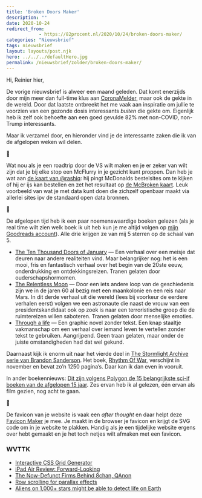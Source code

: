 ```yaml
---
title: 'Broken Doors Maker'
description: ""
date: 2020-10-24
redirect_from: 
            - https://82procent.nl/2020/10/24/broken-doors-maker/
categories: "Nieuwsbrief"
tags: nieuwsbrief	
layout: layouts/post.njk
hero: ../../../defaultHero.jpg
permalink: /nieuwsbrief/zolder/broken-doors-maker/
---
```

<!-- wp:paragraph -->

Hi, Reinier hier,

<!-- /wp:paragraph -->

<!-- wp:paragraph -->

De vorige nieuwsbrief is alweer een maand geleden. Dat komt enerzijds door mijn meer dan full-time klus aan [CoronaMelder,](https://coronamelder.nl) maar ook de gekte in de wereld. Door dat laatste ontbreekt het me vaak aan inspiratie om jullie te voorzien van een gezonde dosis interessants _buiten_ die gekte om. Eigenlijk heb ik zelf ook behoefte aan een goed gevulde 82% met non-COVID, non-Trump interessants.

<!-- /wp:paragraph -->

<!-- wp:paragraph -->

Maar ik verzamel door, en hieronder vind je de interessante zaken die ik van de afgelopen weken wil delen.

<!-- /wp:paragraph -->

<!-- wp:paragraph -->

🍔

<!-- /wp:paragraph -->

<!-- wp:paragraph -->

Wat nou als je een roadtrip door de VS wilt maken en je er zeker van wilt zijn dat je bij elke stop een McFlurry in je gezicht kunt proppen. Dan heb je wat aan [de kaart van @rashiq](https://twitter.com/rashiq/status/1319346264992026624): hij pingt McDonalds bestelsites om te kijken of hij er ijs kan bestellen en zet het resultaat op [de McBroken kaart](https://mcbroken.com). Leuk voorbeeld van wat je met data kunt doen die zichzelf openbaar maakt via allerlei sites ipv de standaard open data bronnen.

<!-- /wp:paragraph -->

<!-- wp:paragraph -->

📗

<!-- /wp:paragraph -->

<!-- wp:paragraph -->

De afgelopen tijd heb ik een paar noemenswaardige boeken gelezen (als je real time wilt zien welk boek ik uit heb kun je me altijd volgen op [mijn Goodreads account](https://www.goodreads.com/user/show/22724505-reinier-ladan)). Alle drie krijgen ze van mij 5 sterren op de schaal van 5.

<!-- /wp:paragraph -->

<!-- wp:list -->

- [The Ten Thousand Doors of January](https://www.goodreads.com/book/show/43521657) — Een verhaal over een meisje dat deuren naar andere realiteiten vind. Maar belangrijker nog: het is een mooi, fris en fantastisch verhaal over het begin van de 20ste eeuw, onderdrukking en ontdekkingsreizen. Tranen gelaten door ouderschapshormomen.
- [The Relentless Moon](https://www.goodreads.com/book/show/52381417) — Door een iets andere loop van de geschiedenis zijn we in de jaren 60 al bezig met een maankolonie en een reis naar Mars. In dit derde verhaal uit die wereld (lees bij voorkeur de eerdere verhalen eerst) volgen we een astronaute die naast de vrouw van een presidentskandidaat ook op zoek is naar een terroristische groep die de ruimtereizen willen saboteren. Tranen gelaten door menselijke emoties.
- [Through a life](https://www.goodreads.com/book/show/42073516) — Een graphic novel zonder tekst. Een knap staaltje vakmanschap om een verhaal over iemand leven te vertellen zonder tekst te gebruiken. Aangrijpend. Geen traan gelaten, maar onder de juiste omstandigheden had dat wel gekund.

<!-- /wp:list -->

<!-- wp:paragraph -->

Daarnaast kijk ik enorm uit naar het vierde deel in [The Stormlight Archive serie van Brandon Sanderson](https://www.goodreads.com/series/49075-the-stormlight-archive). Het boek, [Rhythm Of War](https://www.goodreads.com/book/show/49021976-rhythm-of-war), verschijnt in november en bevat zo’n 1250 pagina’s. Daar kan ik dan even in vooruit.

<!-- /wp:paragraph -->

<!-- wp:paragraph -->

In ander boekennieuws: [Dit zijn volgens Polygon de 15 belangrijkste sci-if boeken van de afgelopen 15 jaar](https://www.polygon.com/21516173/best-new-science-fiction-books-scifi-last-15-years). Zes ervan heb ik al gelezen, één ervan als film gezien, nog acht te gaan.

<!-- /wp:paragraph -->

<!-- wp:paragraph -->

🎩

<!-- /wp:paragraph -->

<!-- wp:paragraph -->

De favicon van je website is vaak een _after thought_ en daar helpt deze [Favicon Maker](https://formito.com/tools/favicon) je mee. Je maakt in de browser je favicon en krijgt de SVG code om in je website te plakken. Handig als je een tijdelijke website ergens over hebt gemaakt en je het toch netjes wilt afmaken met een favicon.

<!-- /wp:paragraph -->

<!-- wp:heading {"level":3} -->

### WVTTK

<!-- /wp:heading -->

<!-- wp:list -->

- [Interactive CSS Grid Generator](https://grid.layoutit.com/)
- [iPad Air Review: Forward-Looking](https://www.macstories.net/stories/ipad-air-review-forward-looking/)
- [The Now-Defunct Firms Behind 8chan, QAnon](https://krebsonsecurity.com/2020/10/the-now-defunct-firms-behind-8chan-qanon/)
- [Row scrolling for parallax effects](https://sf2platinum.wordpress.com/2020/10/15/row-scrolling-for-parallax-effects/)
- [Aliens on 1,000+ stars might be able to detect life on Earth](https://www.livescience.com/aliens-spot-earth-exoplanets.html)

<!-- /wp:list -->

